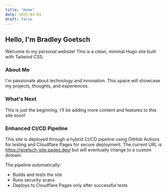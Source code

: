 ```yaml
---
title: "Home"
date: 2025-03-01
draft: false
---
```


## Hello, I'm Bradley Goetsch

Welcome to my personal website! This is a clean, minimal Hugo site built with Tailwind CSS.

### About Me

I'm passionate about technology and innovation. This space will showcase my projects, thoughts, and experiences.

### What's Next

This is just the beginning. I'll be adding more content and features to this site soon!

### Enhanced CI/CD Pipeline

This site is deployed through a hybrid CI/CD pipeline using GitHub Actions for testing and Cloudflare Pages for secure deployment. The current URL is https://goetsch-site.pages.dev/ but will eventually change to a custom domain.

The pipeline automatically:
- Builds and tests the site
- Runs security scans
- Deploys to Cloudflare Pages only after successful tests
